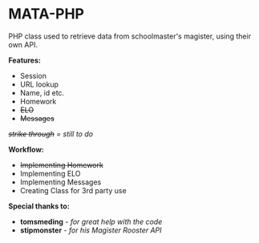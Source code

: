 MATA-PHP
========
PHP class used to retrieve data from schoolmaster's magister, using their own API.

**Features:**
* Session
* URL lookup
* Name, id etc.
* Homework
* ~~ELO~~
* ~~Messages~~

*~~strike through~~ = still to do*

**Workflow:**
* ~~Implementing Homework~~
* Implementing ELO
* Implementing Messages
* Creating Class for 3rd party use

**Special thanks to:**
* **tomsmeding** - *for great help with the code*
* **stipmonster** - *for his Magister Rooster API*
